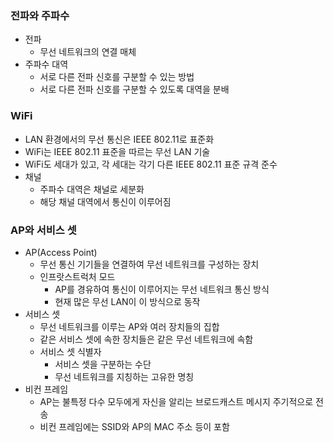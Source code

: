 ### 전파와 주파수
- 전파
  - 무선 네트워크의 연결 매체
- 주파수 대역
  - 서로 다른 전파 신호를 구분할 수 있는 방법
  - 서로 다른 전파 신호를 구분할 수 있도록 대역을 분배

### WiFi
- LAN 환경에서의 무선 통신은 IEEE 802.11로 표준화
- WiFi는 IEEE 802.11 표준을 따르는 무선 LAN 기술
- WiFi도 세대가 있고, 각 세대는 각기 다른 IEEE 802.11 표준 규격 준수
- 채널
  - 주파수 대역은 채널로 세분화
  - 해당 채널 대역에서 통신이 이루어짐

### AP와 서비스 셋
- AP(Access Point)
  - 무선 통신 기기들을 연결하여 무선 네트워크를 구성하는 장치
  - 인프랏스트럭처 모드
    - AP를 경유하여 통신이 이루어지는 무선 네트워크 통신 방식
    - 현재 많은 무선 LAN이 이 방식으로 동작
- 서비스 셋
  - 무선 네트워크를 이루는 AP와 여러 장치들의 집합
  - 같은 서비스 셋에 속한 장치들은 같은 무선 네트워크에 속함
  - 서비스 셋 식별자
    - 서비스 셋을 구분하는 수단
    - 무선 네트워크를 지칭하는 고유한 명칭
- 비컨 프레임
  - AP는 불특정 다수 모두에게 자신을 알리는 브로드캐스트 메시지 주기적으로 전송
  - 비컨 프레임에는 SSID와 AP의 MAC 주소 등이 포함